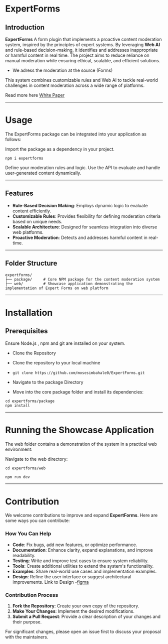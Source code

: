 # ExpertForms

## Introduction

**ExpertForms** A form plugin that implements a proactive content moderation system, inspired by the principles of expert systems. By leveraging **Web AI** and rule-based decision-making, it identifies and addresses inappropriate or harmful content in real time. The project aims to reduce reliance on manual moderation while ensuring ethical, scalable, and efficient solutions.

- We adress the moderation at the source (Forms)

This system combines customizable rules and Web AI to tackle real-world challenges in content moderation across a wide range of platforms.

Read more here
[White Paper](https://1drv.ms/w/c/cc19bae930a8cf43/EVcmwWpJUPpLth40f5enth8BCkXSC6kpnpWmWDdHvZ3VWQ)



---

# Usage

The ExpertForms package can be integrated into your application as follows:

Import the package as a dependency in your project.

`npm i expertforms`

Define your moderation rules and logic.
Use the API to evaluate and handle user-generated content dynamically.

---

## Features

- **Rule-Based Decision Making**: Employs dynamic logic to evaluate content efficiently.
- **Customizable Rules**: Provides flexibility for defining moderation criteria based on unique needs.
- **Scalable Architecture**: Designed for seamless integration into diverse web platforms.
- **Proactive Moderation**: Detects and addresses harmful content in real-time.

---

## Folder Structure

```plaintext
expertforms/
├── package/     # Core NPM package for the content moderation system
├── web/         # Showcase application demonstrating the implementation of Expert Forms on web platform
```

---

# Installation
## Prerequisites
Ensure Node.js , npm and git are installed on your system.  

- Clone the Repository
- Clone the repository to your local machine

- `git clone https://github.com/mosesimbahale0/ExpertForms.git `

- Navigate to the package Directory
- Move into the core package folder and install its dependencies:

```
cd expertforms/package
npm install
```

---
# Running the Showcase Application
The web folder contains a demonstration of the system in a practical web environment:



Navigate to the web directory:

`cd expertforms/web`

`npm run dev` 

---
# Contribution

We welcome contributions to improve and expand **ExpertForms**. Here are some ways you can contribute:

### How You Can Help

- **Code**: Fix bugs, add new features, or optimize performance.
- **Documentation**: Enhance clarity, expand explanations, and improve readability.
- **Testing**: Write and improve test cases to ensure system reliability.
- **Tools**: Create additional utilities to extend the system's functionality.
- **Examples**: Share real-world use cases and implementation examples.
- **Design**: Refine the user interface or suggest architectural improvements. Link to Design -[figma](https://github.com/mosesimbahale0/ExpertForms/discussions)


### Contribution Process

1. **Fork the Repository**: Create your own copy of the repository.
2. **Make Your Changes**: Implement the desired modifications.
3. **Submit a Pull Request**: Provide a clear description of your changes and their purpose.

For significant changes, please open an issue first to discuss your proposal with the maintainers.
